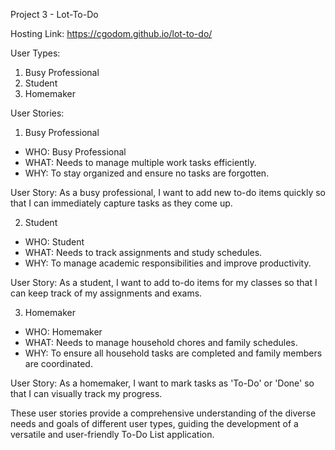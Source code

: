 Project 3 - Lot-To-Do


Hosting Link: https://cgodom.github.io/lot-to-do/



User Types:

1. Busy Professional
2. Student
3. Homemaker


User Stories:

1. Busy Professional

- WHO: Busy Professional
- WHAT: Needs to manage multiple work tasks efficiently.
- WHY: To stay organized and ensure no tasks are forgotten.

User Story: As a busy professional, I want to add new to-do items quickly so that I can immediately capture tasks as they come up.


2. Student

- WHO: Student
- WHAT: Needs to track assignments and study schedules.
- WHY: To manage academic responsibilities and improve productivity.

User Story: As a student, I want to add to-do items for my classes so that I can keep track of my assignments and exams.


3. Homemaker

- WHO: Homemaker
- WHAT: Needs to manage household chores and family schedules.
- WHY: To ensure all household tasks are completed and family members are coordinated.

User Story: As a homemaker, I want to mark tasks as 'To-Do' or 'Done' so that I can visually track my progress.


These user stories provide a comprehensive understanding of the diverse needs and goals of different user types, guiding the development of a versatile and user-friendly To-Do List application.
